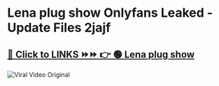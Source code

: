 
 # Lena plug show Onlyfans Leaked - Update Files 2jajf

## <h2><a href="https://clipsfans.com/Lena_plug_show&ref=git">🔗 Click to LINKS ⏩⏩ 👉 🟢 Lena plug show </a></h2>

<a href="https://clipsfans.com/Lena_plug_show&ref=git" rel="nofollow" data-target="animated-image.originalLink"><img src="https://i.ibb.co.com/xMMVF88/686577567.gif" alt="Viral Video Original" style="max-width: 100%; display: inline-block;" data-target="animated-image.originalImage"></a>

